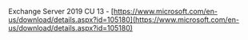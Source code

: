 Exchange Server 2019 CU 13 - [https://www.microsoft.com/en-us/download/details.aspx?id=105180](https://www.microsoft.com/en-us/download/details.aspx?id=105180)


